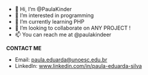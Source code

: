 - 👋 Hi, I’m @PaulaKinder
- 👀 I’m interested in programming 
- 🌱 I’m currently learning PHP
- 💞️ I’m looking to collaborate on ANY PROJECT !
- 📫 You can reach me at @paulakindeer

**CONTACT ME**
* Email: paula.eduarda@unoesc.edu.br
* LinkedIn: www.linkedin.com/in/paula-eduarda-silva
<!---
PaulaKinder/PaulaKinder is a ✨ special ✨ repository because its `README.md` (this file) appears on your GitHub profile.
You can click the Preview link to take a look at your changes.
--->
